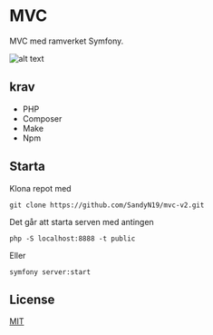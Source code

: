 # MVC

MVC med ramverket Symfony.

![alt text](https://developer.mozilla.org/en-US/docs/Glossary/MVC/model-view-controller-light-blue.png)

## krav

- PHP
- Composer
- Make
- Npm

## Starta

Klona repot med
```
git clone https://github.com/SandyN19/mvc-v2.git
```
Det går att starta serven med antingen
```
php -S localhost:8888 -t public
```
Eller
```
symfony server:start
```


## License

[MIT](https://choosealicense.com/licenses/mit/)